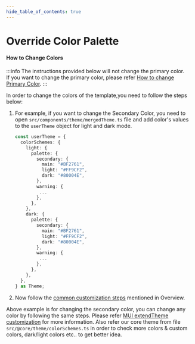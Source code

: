 ```yaml
---
hide_table_of_contents: true
---
```


# Override Color Palette

#### How to Change Colors

:::info
The instructions provided below will not change the primary color.<br/> 
If you want to change the primary color, please refer [How to change Primary Color](/docs/guide/development/change-primary-color).
:::

In order to change the colors of the template,you need to follow the steps below:

1. For example, if you want to change the Secondary Color, you need to open `src/components/theme/mergedTheme.ts` file and add color's values to the `userTheme` object for light and dark mode.

   ```ts
   const userTheme = {
     colorSchemes: {
       light: {
         palette: {
           secondary: {
             main: "#BF2761",
             light: "#FF9CF2",
             dark: "#80004E",
           },
           warning: {
            ...
           },
         },
       },
       dark: {
         palette: {
           secondary: {
             main: "#BF2761",
             light: "#FF9CF2",
             dark: "#80004E",
           },
           warning: {
            ...
           },
         },
       },
     },
   } as Theme;
   ```

2. Now follow the [common customization steps](/docs/guide/development/overview#common-customization-steps) mentioned in Overview.

Above example is for changing the secondary color, you can change any color by following the same steps. Please refer
[MUI extendTheme customization](https://mui.com/material-ui/experimental-api/css-theme-variables/customization/#color-schemes) for more information.
Also refer our core theme from file `src/@core/theme/colorSchemes.ts` in order to check more colors & custom colors, dark/light colors etc.. to get better idea.
